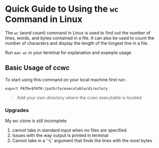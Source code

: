 # Quick Guide to Using the `wc` Command in Linux

The `wc` (word count) command in Linux is used to find out the number of lines, words, and bytes contained in a file. It can also be used to count the number of characters and display the length of the longest line in a file.

Run `man wc` in your terminal for explanation and example usage

## Basic Usage of ccwc

To start using this command on your local machine first run:

`export PATH=$PATH:/path/to/executable/directory`

> Add your own directory where the ccwc executable is located

### Upgrades

My wc clone is still incomplete

1. cannot take in standard input when no files are specified
2. Issues with the way output is printed in terminal
3. Cannot take in a '-L' argument that finds the lines with the most bytes
